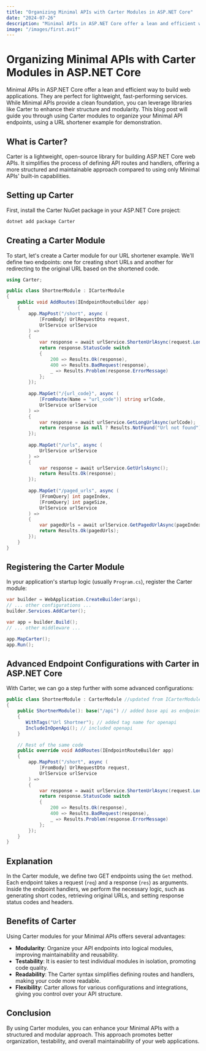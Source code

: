 ```yaml
---
title: "Organizing Minimal APIs with Carter Modules in ASP.NET Core"
date: "2024-07-26"
description: "Minimal APIs in ASP.NET Core offer a lean and efficient way to build web applications. They are perfect for lightweight, fast-performing services. While Minimal APIs provide a clean foundation, you can leverage libraries like Carter to enhance their structure and modularity."
image: "/images/first.avif"
---
```


# Organizing Minimal APIs with Carter Modules in ASP.NET Core

Minimal APIs in ASP.NET Core offer a lean and efficient way to build web applications. They are perfect for lightweight, fast-performing services. While Minimal APIs provide a clean foundation, you can leverage libraries like Carter to enhance their structure and modularity. This blog post will guide you through using Carter modules to organize your Minimal API endpoints, using a URL shortener example for demonstration.

## What is Carter?

Carter is a lightweight, open-source library for building ASP.NET Core web APIs. It simplifies the process of defining API routes and handlers, offering a more structured and maintainable approach compared to using only Minimal APIs' built-in capabilities.

## Setting up Carter

First, install the Carter NuGet package in your ASP.NET Core project:

```bash
dotnet add package Carter
```

## Creating a Carter Module

To start, let's create a Carter module for our URL shortener example. We'll define two endpoints: one for creating short URLs and another for redirecting to the original URL based on the shortened code.

```csharp
using Carter;

public class ShortnerModule : ICarterModule
{
    public void AddRoutes(IEndpointRouteBuilder app)
    {
        app.MapPost("/short", async (
            [FromBody] UrlRequestDto request,
            UrlService urlService
        ) =>
        {
            var response = await urlService.ShortenUrlAsync(request.LongUrl);
            return response.StatusCode switch
            {
                200 => Results.Ok(response),
                400 => Results.BadRequest(response),
                _ => Results.Problem(response.ErrorMessage)
            };
        });
        
        app.MapGet("/{url_code}", async (
            [FromRoute(Name = "url_code")] string urlCode,
            UrlService urlService
        ) =>
        {
            var response = await urlService.GetLongUrlAsync(urlCode);
            return response is null ? Results.NotFound("Url not found") : Results.Redirect(response);
        });
        
        app.MapGet("/urls", async (
            UrlService urlService
        ) =>
        {
            var response = await urlService.GetUrlsAsync();
            return Results.Ok(response);
        });
        
        app.MapGet("/paged_urls", async (
            [FromQuery] int pageIndex,
            [FromQuery] int pageSize,
            UrlService urlService
        ) =>
        {
            var pagedUrls = await urlService.GetPagedUrlAsync(pageIndex, pageSize);
            return Results.Ok(pagedUrls);
        });
    }
}
```

## Registering the Carter Module

In your application's startup logic (usually `Program.cs`), register the Carter module:

```csharp
var builder = WebApplication.CreateBuilder(args);
// ... other configurations ...
builder.Services.AddCarter();

var app = builder.Build();
// ... other middleware ...

app.MapCarter(); 
app.Run();
```

## Advanced Endpoint Configurations with Carter in ASP.NET Core

With Carter, we can go a step further with some advanced configurations:

```csharp
public class ShortnerModule : CarterModule //updated from ICarterModule to CarterModule
{
    public ShortnerModule(): base("/api") // added base api as endpoint prefix
    {
       WithTags("Url Shortner"); // added tag name for openapi
       IncludeInOpenApi(); // included openapi
    }

    // Rest of the same code
    public override void AddRoutes(IEndpointRouteBuilder app)
    {
        app.MapPost("/short", async (
            [FromBody] UrlRequestDto request,
            UrlService urlService
        ) =>
        {
            var response = await urlService.ShortenUrlAsync(request.LongUrl);
            return response.StatusCode switch
            {
                200 => Results.Ok(response),
                400 => Results.BadRequest(response),
                _ => Results.Problem(response.ErrorMessage)
            };
        });
    }
}
```

## Explanation

In the Carter module, we define two GET endpoints using the `Get` method. Each endpoint takes a request (`req`) and a response (`res`) as arguments. Inside the endpoint handlers, we perform the necessary logic, such as generating short codes, retrieving original URLs, and setting response status codes and headers.

## Benefits of Carter

Using Carter modules for your Minimal APIs offers several advantages:

- **Modularity**: Organize your API endpoints into logical modules, improving maintainability and reusability.
- **Testability**: It is easier to test individual modules in isolation, promoting code quality.
- **Readability**: The Carter syntax simplifies defining routes and handlers, making your code more readable.
- **Flexibility**: Carter allows for various configurations and integrations, giving you control over your API structure.

## Conclusion

By using Carter modules, you can enhance your Minimal APIs with a structured and modular approach. This approach promotes better organization, testability, and overall maintainability of your web applications.
